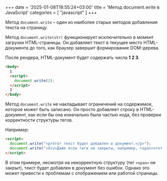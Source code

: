 +++
date = '2025-01-08T18:55:24+03:00'
title = 'Метод document.write в JavaScript'
categories = [ "javascript" ]
+++

Метод `document.write` – один из наиболее старых методов 
добавления текста на страницу.

Метод `document.write(str)` функционирует исключительно в момент загрузки HTML-страницы. Он добавляет текст в текущее место HTML-документа до того, как браузер завершит формирование DOM-дерева.

После рендера, HTML-документ будет содержать числа **1 2 3**.

```html
<body>
  1
  <script>
    document.write(2);
  </script>
  3
</body>
```

Метод `document.write` не накладывает ограничений на содержимое, которое может быть записано. Он просто добавляет строку в HTML-документ, как если бы она изначально была частью кода, без проверки корректности структуры тегов.

Например:
```html
<script>
  document.write("<p>Этот текст будет добавлен в документ.</p>");
  document.write("<div>Даже если теги не закрыты, например, <span>этот текст</div>");
</script>
```
В этом примере, несмотря на некорректную структуру (тег `<span>` не закрыт), текст будет добавлен в документ без ошибок. Однако это может привести к проблемам с отображением или работой страницы.